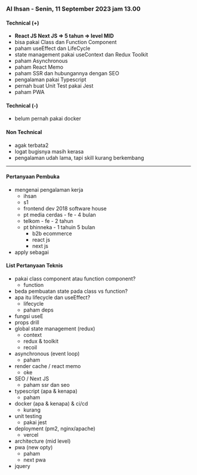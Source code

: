 ### Al Ihsan - Senin, 11 September 2023 jam 13.00

#### Technical (+) 

- **React JS Next JS => 5 tahun => level MID**  
- bisa pakai Class dan Function Component
- paham useEffect dan LifeCycle
- state management pakai useContext dan Redux Toolkit
- paham Asynchronous
- paham React Memo
- paham SSR dan hubungannya dengan SEO
- pengalaman pakai Typescript
- pernah buat Unit Test pakai Jest
- paham PWA

#### Technical (-)  

- belum pernah pakai docker

#### Non Technical  

- agak terbata2
- logat bugisnya masih kerasa
- pengalaman udah lama, tapi skill kurang berkembang

---

#### Pertanyaan Pembuka

- mengenai pengalaman kerja  
	- ihsan
	- s1
	- frontend dev 2018 software house
	- pt media cerdas - fe - 4 bulan
	- telkom - fe - 2 tahun
	- pt bhinneka - 1 tahuin 5 bulan
		- b2b ecommerce
		- react js
		- next js
- apply sebagai


#### List Pertanyaan Teknis

- pakai class component atau function component?
	- function
- beda pembuatan state pada class vs function?  
- apa itu lifecycle dan useEffect?
	- lifecycle
	- paham deps
- fungsi useE 
- props drill  
- global state management (redux)  
	- context
	- redux & toolkit
	- recoil
- asynchronous (event loop)  
	- paham
- render cache / react memo  
	- oke
- SEO / Next JS  
	- paham ssr dan seo
- typescript (apa & kenapa)
	- paham  
- docker (apa & kenapa) & ci/cd  
	- kurang
- unit testing
	- pakai jest  
- deployment (pm2, nginx/apache)
	- vercel  
- architecture (mid level)  
- pwa (new opty)
	- paham
	- next pwa
- jquery
